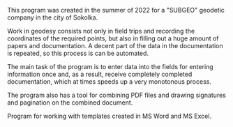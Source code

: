 This program was created in the summer of 2022 for a "SUBGEO" geodetic company in the city of Sokolka.

Work in geodesy consists not only in field trips and recording the coordinates of the required points, but also in filling out a huge amount of papers and documentation. A decent part of the data in the documentation is repeated, so this process is can be automated.

The main task of the program is to enter data into the fields for entering information once and, as a result, receive completely completed documentation, which at times speeds up a very monotonous process.

The program also has a tool for combining PDF files and drawing signatures and pagination on the combined document.

Program for working with templates created in MS Word and MS Excel.
